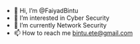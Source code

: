 - 👋 Hi, I’m @FaiyadBintu
- 👀 I’m interested in Cyber Security
- 🌱 I’m currently Network Security
- 📫 How to reach me bintu.ete@gmail.com

<!---
FaiyadBintu/FaiyadBintu is a ✨ special ✨ repository because its `README.md` (this file) appears on your GitHub profile.
You can click the Preview link to take a look at your changes.
--->
